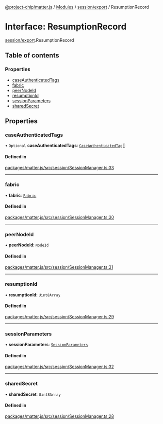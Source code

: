 [@project-chip/matter.js](../README.md) / [Modules](../modules.md) / [session/export](../modules/session_export.md) / ResumptionRecord

# Interface: ResumptionRecord

[session/export](../modules/session_export.md).ResumptionRecord

## Table of contents

### Properties

- [caseAuthenticatedTags](session_export.ResumptionRecord.md#caseauthenticatedtags)
- [fabric](session_export.ResumptionRecord.md#fabric)
- [peerNodeId](session_export.ResumptionRecord.md#peernodeid)
- [resumptionId](session_export.ResumptionRecord.md#resumptionid)
- [sessionParameters](session_export.ResumptionRecord.md#sessionparameters)
- [sharedSecret](session_export.ResumptionRecord.md#sharedsecret)

## Properties

### caseAuthenticatedTags

• `Optional` **caseAuthenticatedTags**: [`CaseAuthenticatedTag`](../modules/datatype_export.md#caseauthenticatedtag)[]

#### Defined in

[packages/matter.js/src/session/SessionManager.ts:33](https://github.com/project-chip/matter.js/blob/5f71eedebdb9fa54338bde320c311bb359b7455d/packages/matter.js/src/session/SessionManager.ts#L33)

___

### fabric

• **fabric**: [`Fabric`](../classes/fabric_export.Fabric.md)

#### Defined in

[packages/matter.js/src/session/SessionManager.ts:30](https://github.com/project-chip/matter.js/blob/5f71eedebdb9fa54338bde320c311bb359b7455d/packages/matter.js/src/session/SessionManager.ts#L30)

___

### peerNodeId

• **peerNodeId**: [`NodeId`](../modules/datatype_export.md#nodeid)

#### Defined in

[packages/matter.js/src/session/SessionManager.ts:31](https://github.com/project-chip/matter.js/blob/5f71eedebdb9fa54338bde320c311bb359b7455d/packages/matter.js/src/session/SessionManager.ts#L31)

___

### resumptionId

• **resumptionId**: `Uint8Array`

#### Defined in

[packages/matter.js/src/session/SessionManager.ts:29](https://github.com/project-chip/matter.js/blob/5f71eedebdb9fa54338bde320c311bb359b7455d/packages/matter.js/src/session/SessionManager.ts#L29)

___

### sessionParameters

• **sessionParameters**: [`SessionParameters`](session_export.SessionParameters.md)

#### Defined in

[packages/matter.js/src/session/SessionManager.ts:32](https://github.com/project-chip/matter.js/blob/5f71eedebdb9fa54338bde320c311bb359b7455d/packages/matter.js/src/session/SessionManager.ts#L32)

___

### sharedSecret

• **sharedSecret**: `Uint8Array`

#### Defined in

[packages/matter.js/src/session/SessionManager.ts:28](https://github.com/project-chip/matter.js/blob/5f71eedebdb9fa54338bde320c311bb359b7455d/packages/matter.js/src/session/SessionManager.ts#L28)

